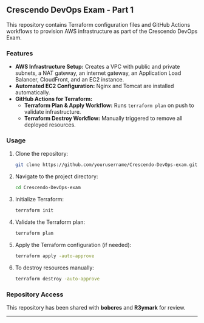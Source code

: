 ## Crescendo DevOps Exam - Part 1

This repository contains Terraform configuration files and GitHub Actions workflows to provision AWS infrastructure as part of the Crescendo DevOps Exam.

### Features
- **AWS Infrastructure Setup:** Creates a VPC with public and private subnets, a NAT gateway, an internet gateway, an Application Load Balancer, CloudFront, and an EC2 instance.
- **Automated EC2 Configuration:** Nginx and Tomcat are installed automatically.
- **GitHub Actions for Terraform:**
  - **Terraform Plan & Apply Workflow:** Runs `terraform plan` on push to validate infrastructure.
  - **Terraform Destroy Workflow:** Manually triggered to remove all deployed resources.

### Usage
1. Clone the repository:  
   ```sh
   git clone https://github.com/yourusername/Crescendo-DevOps-exam.git
   ```
2. Navigate to the project directory:  
   ```sh
   cd Crescendo-DevOps-exam
   ```
3. Initialize Terraform:  
   ```sh
   terraform init
   ```
4. Validate the Terraform plan:  
   ```sh
   terraform plan
   ```
5. Apply the Terraform configuration (if needed):  
   ```sh
   terraform apply -auto-approve
   ```
6. To destroy resources manually:  
   ```sh
   terraform destroy -auto-approve
   ```

### Repository Access
This repository has been shared with **bobcres** and **R3ymark** for review.

---

